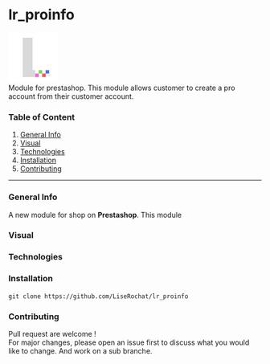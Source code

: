# lr_proinfo

![Logo Module](lr_proinfo/logo.png)</br>
Module for prestashop. This module allows customer to create a pro account from their customer account.
### Table of Content
1. [General Info](#general-info)
3. [Visual](#visual)
4. [Technologies](#technologies)
5. [Installation](#installation)
6. [Contributing](#contributing)
***
### General Info
A new module for shop on **Prestashop**. This module 
### Visual
### Technologies

### Installation
```
git clone https://github.com/LiseRochat/lr_proinfo
```
### Contributing
Pull request are welcome !<br> For major changes, please open an issue first to discuss what you would like to change. And work on a sub branche. 


